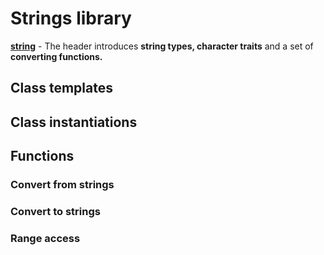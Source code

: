 # Strings library

**[string](https://en.cppreference.com/w/cpp/header/string)** - The header introduces **string types, character traits** and a set of **converting functions.**

## Class templates

## Class instantiations

## Functions

### Convert from strings

### Convert to strings

### Range access